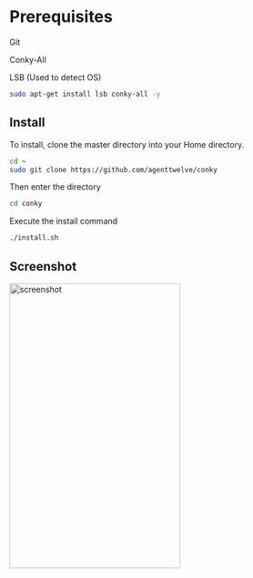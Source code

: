 # Prerequisites
Git

Conky-All

LSB (Used to detect OS)
```bash
sudo apt-get install lsb conky-all -y
```

## Install
To install, clone the master directory into your Home directory.
```bash
cd ~
sudo git clone https://github.com/agenttwelve/conky
```

Then enter the directory 
```bash
cd conky
```
Execute the install command
```bash
./install.sh
```


## Screenshot
<img src="https://user-images.githubusercontent.com/40524971/72910489-978e3980-3d06-11ea-870c-c7cbd3434411.png" alt="screenshot" width="300" height="500">
